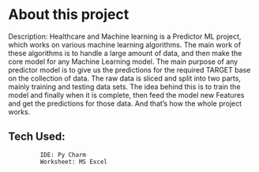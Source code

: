 # About this project 
Description: 
            Healthcare and Machine learning is a Predictor ML project, which works on various machine learning algorithms. The main work of these algorithms is to handle a large amount of data, and then make the core model for any Machine Learning model. The main purpose of any predictor model is to give us the predictions for the required TARGET base on the collection of data. The raw data is sliced and split into two parts, mainly training and testing data sets. The idea behind this is to train the model and finally when it is complete, then feed the model new Features and get the predictions for those data. And that’s how the whole project works.


## Tech Used:
             IDE: Py Charm
             Worksheet: MS Excel          